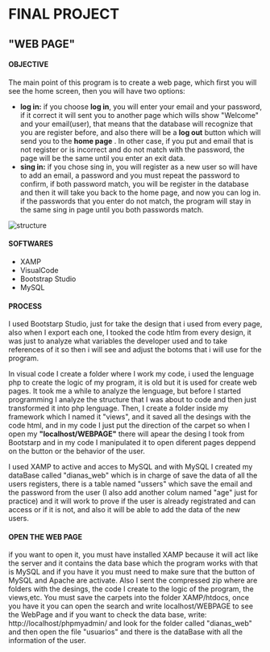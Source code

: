 # FINAL PROJECT
## "WEB PAGE"


#### OBJECTIVE
The main point of this program is to create a web page, which first you will see the home screen, then you will have two options: 
* **log in:** if you choose **log in**, you will enter your email and your password, if it correct it will sent you to another page which wills show "Welcome" and your email(user), that means that the database will recognize that you are register before, and also there will be a **log out** button which will send you to the **home page** . In other case, if you put and email that is not register or is incorrect and do not match with the password, the page will be the same until you enter an exit data.
* **sing in:** if you chose sing in, you will register as a new user so will have to add an email, a password and you must repeat the password to confirm, if both password match, you will be register in the database and then it will take you back to the home page, and now you can log in. if the passwords that you enter do not match, the program will stay in the same sing in page until you both passwords match. 

![structure](C:\Users\pili_\Downloads\structure_webpage.png)

#### SOFTWARES

* XAMP
* VisualCode
* Bootstrap Studio
* MySQL

#### PROCESS

I used Bootstarp Studio, just for take the design that i used from every page, also when I export each one, I tooked the code htlm from every design, it was just to analyze what variables the developer used and to take references of it so then i will see and adjust the botoms that i will use for the program.

In visual code I create a folder where I work my code, i used the lenguage php to create the logic of my program, it is old but it is used for create web pages. It took me a while to analyze the lenguage, but before I started programming I analyze the structure that I was about to code and then just transformed it into php lenguage. Then, I create a folder inside my framework which I named it "views", and it saved all the desings with the code html, and in my code I just put the direction of the carpet so when I open my **"localhost/WEBPAGE"** there will apear the desing I took from Bootstarp and in my code I manipulated it to open diferent pages deppend on the button or the behavior of the user.

I used XAMP to active and acces to MySQL and with MySQL I created my dataBase called "dianas_web" which is in charge of save the data of all the users registers, there is a table named "ussers" which save the email and the password from the user (I also add another colum named "age" just for practice) and it will work to prove if the user is already registrated and can access or if it is not, and also it will be able to add the data of the new users.

#### OPEN THE WEB PAGE

if you want to open it, you must have installed XAMP because it will act like the server and it contains the data base which the program works with that is MySQL and if you have it you must need to make sure that the button of MySQL and Apache are activate. Also I sent the compressed zip where are folders with the desings, the code I create to the logic of the program, the views,etc. You must save the carpets into the folder XAMP/htdocs, once you have it you can open the search and write localhost/WEBPAGE to see the WebPage and if you want to check the data base, write: http://localhost/phpmyadmin/ and look for the folder called "dianas_web" and then open the file "usuarios" and there is the dataBase with all the information of the user. 


